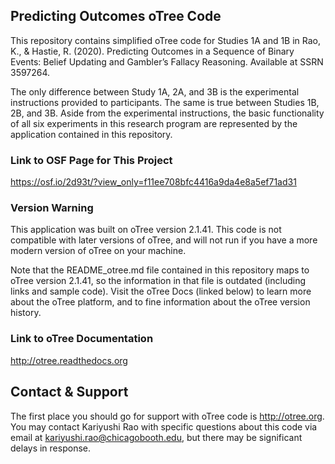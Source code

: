 ## Predicting Outcomes oTree Code

This repository contains simplified oTree code for Studies 1A and 1B in Rao, K., & Hastie, R. (2020). Predicting Outcomes in a Sequence of Binary Events: Belief Updating and Gambler’s Fallacy Reasoning. Available at SSRN 3597264.

The only difference between Study 1A, 2A, and 3B is the experimental instructions provided to participants.  The same is true between Studies 1B, 2B, and 3B.  Aside from the experimental instructions, the basic functionality of all six experiments in this research program are represented by the application contained in this repository.

### Link to OSF Page for This Project

https://osf.io/2d93t/?view_only=f11ee708bfc4416a9da4e8a5ef71ad31

### Version Warning

This application was built on oTree version 2.1.41.  This code is not compatible with later versions of oTree, and will not run if you have a more modern version of oTree on your machine.  

Note that the README_otree.md file contained in this repository maps to oTree version 2.1.41, so the information in that file is outdated (including links and sample code).  Visit the oTree Docs (linked below) to learn more about the oTree platform, and to fine information about the oTree version history.

### Link to oTree Documentation

http://otree.readthedocs.org

## Contact & Support

The first place you should go for support with oTree code is http://otree.org.  You may contact Kariyushi Rao with specific questions about this code via email at kariyushi.rao@chicagobooth.edu, but there may be significant delays in response.

